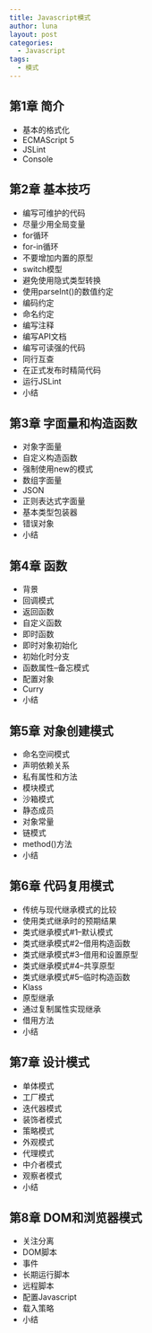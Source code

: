 ```yaml
---
title: Javascript模式
author: luna
layout: post
categories:
  - Javascript
tags:
  - 模式
---
```

## 第1章 简介

*   基本的格式化
*   ECMAScript 5
*   JSLint
*   Console

## 第2章 基本技巧

*   编写可维护的代码
*   尽量少用全局变量
*   for循环
*   for-in循环
*   不要增加内置的原型
*   switch模型
*   避免使用隐式类型转换
*   使用parseInt()的数值约定
*   编码约定
*   命名约定
*   编写注释
*   编写API文档
*   编写可读强的代码
*   同行互查
*   在正式发布时精简代码
*   运行JSLint
*   小结

## 第3章 字面量和构造函数

*   对象字面量
*   自定义构造函数
*   强制使用new的模式
*   数组字面量
*   JSON
*   正则表达式字面量
*   基本类型包装器
*   错误对象
*   小结

## 第4章 函数

*   背景
*   回调模式
*   返回函数
*   自定义函数
*   即时函数
*   即时对象初始化
*   初始化时分支
*   函数属性&#8211;备忘模式
*   配置对象
*   Curry
*   小结

## 第5章 对象创建模式

*   命名空间模式
*   声明依赖关系
*   私有属性和方法
*   模块模式
*   沙箱模式
*   静态成员
*   对象常量
*   链模式
*   method()方法
*   小结

## 第6章 代码复用模式

*   传统与现代继承模式的比较
*   使用类式继承时的预期结果
*   类式继承模式#1&#8211;默认模式
*   类式继承模式#2&#8211;借用构造函数
*   类式继承模式#3&#8211;借用和设置原型
*   类式继承模式#4&#8211;共享原型
*   类式继承模式#5&#8211;临时构造函数
*   Klass
*   原型继承
*   通过复制属性实现继承
*   借用方法
*   小结

## 第7章 设计模式

*   单体模式
*   工厂模式
*   迭代器模式
*   装饰者模式
*   策略模式
*   外观模式
*   代理模式
*   中介者模式
*   观察者模式
*   小结

## 第8章 DOM和浏览器模式

*   关注分离
*   DOM脚本
*   事件
*   长期运行脚本
*   远程脚本
*   配置Javascript
*   载入策略
*   小结